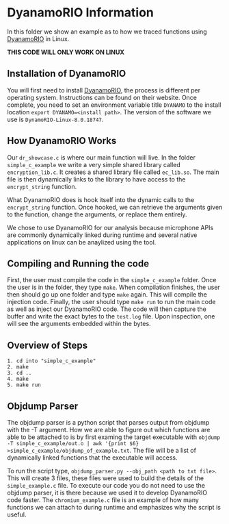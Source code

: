 # DyanamoRIO Information

In this folder we show an example as to how we traced functions using [DyanamoRIO](https://dynamorio.org/) in Linux.

**THIS CODE WILL ONLY WORK ON LINUX**

## Installation of DyanamoRIO

You will first need to install [DyanamoRIO](https://dynamorio.org/), the process is different per operating system.
Instructions can be found on their website.
Once complete, you need to set an environment variable title `DYANAMO` to the install location `export DYANAMO=<install path>`.
The version of the software we use is `DynamoRIO-Linux-8.0.18747`.

## How DyanamoRIO Works

Our `dr_showcase.c` is where our main function will live.
In the folder `simple_c_example` we write a very simple shared library called `encryption_lib.c`.
It creates a shared library file called `ec_lib.so`.
The main file is then dynamically links to the library to have access to the `encrypt_string` function.

What DyanamoRIO does is hook itself into the dynamic calls to the `encrypt_string` function.
Once hooked, we can retrieve the arguments given to the function, change the arguments, or replace them entirely.

We chose to use DyanamoRIO for our analysis because microphone APIs are commonly dynamically linked during runtime and several native applications on linux can be anaylized using the tool.

## Compiling and Running the code

First, the user must compile the code in the `simple_c_example` folder.
Once the user is in the folder, they type `make`.
When compilation finishes, the user then should go up one folder and type `make` again.
This will compile the injection code.
Finally, the user should type `make run` to run the main code as well as inject our DyanamoRIO code.
The code will then capture the buffer and write the exact bytes to the `test.log` file.
Upon inspection, one will see the arguments embedded within the bytes.

## Overview of Steps
    1. cd into "simple_c_example"
    2. make
    3. cd ..
    4. make
    5. make run


## Objdump Parser

The objdump parser is a python script that parses output from objdump with the -T argument.
How we are able to figure out which functions are able to be attached to is by first examing the target executable with `objdump -T simple_c_example/out.o | awk '{print $6} >simple_c_example/objdump_of_example.txt`.
The file will be a list of dynamically linked functions that the executable will access.

To run the script type, `objdump_parser.py --obj_path <path to txt file>`.
This will create 3 files, these files were used to build the details of the `simple_example.c` file.
To execute our code you do not need to use the objdump parser, it is there because we used it to develop DyanamoRIO code faster.
The `chromium_example.c` file is an example of how many functions we can attach to during runtime and emphasizes why the script is useful.